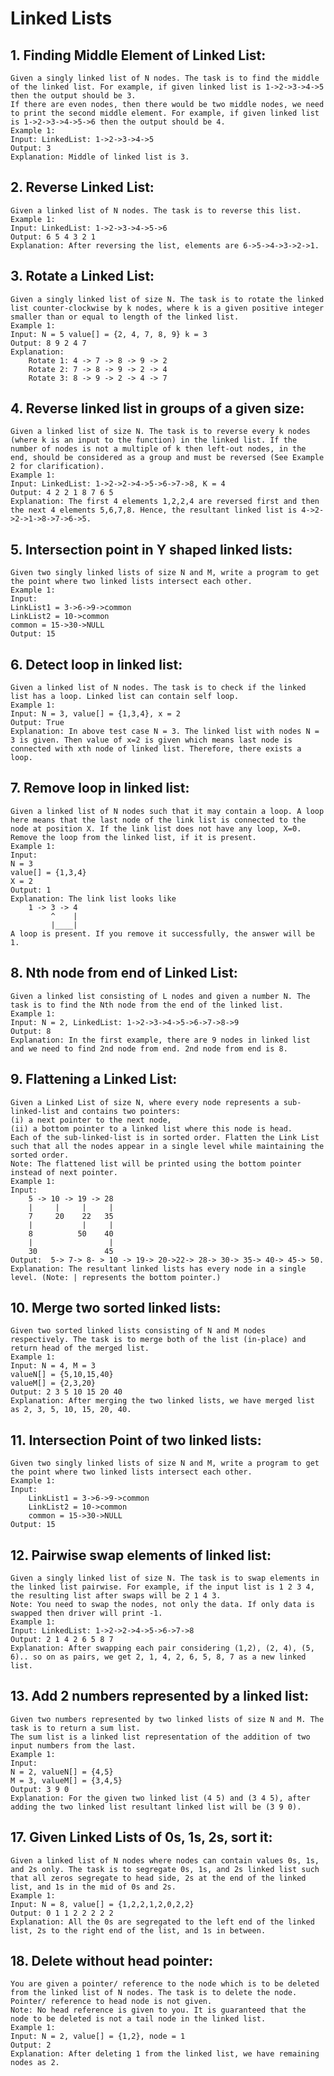 # Linked Lists

## 1. Finding Middle Element of Linked List:
    Given a singly linked list of N nodes. The task is to find the middle of the linked list. For example, if given linked list is 1->2->3->4->5 then the output should be 3.
    If there are even nodes, then there would be two middle nodes, we need to print the second middle element. For example, if given linked list is 1->2->3->4->5->6 then the output should be 4.
    Example 1:
    Input: LinkedList: 1->2->3->4->5
    Output: 3 
    Explanation: Middle of linked list is 3.

## 2. Reverse Linked List:
    Given a linked list of N nodes. The task is to reverse this list.
    Example 1:
    Input: LinkedList: 1->2->3->4->5->6
    Output: 6 5 4 3 2 1
    Explanation: After reversing the list, elements are 6->5->4->3->2->1.

## 3. Rotate a Linked List:
    Given a singly linked list of size N. The task is to rotate the linked list counter-clockwise by k nodes, where k is a given positive integer smaller than or equal to length of the linked list.
    Example 1:
    Input: N = 5 value[] = {2, 4, 7, 8, 9} k = 3
    Output: 8 9 2 4 7
    Explanation:
        Rotate 1: 4 -> 7 -> 8 -> 9 -> 2
        Rotate 2: 7 -> 8 -> 9 -> 2 -> 4
        Rotate 3: 8 -> 9 -> 2 -> 4 -> 7

## 4. Reverse linked list in groups of a given size:
    Given a linked list of size N. The task is to reverse every k nodes (where k is an input to the function) in the linked list. If the number of nodes is not a multiple of k then left-out nodes, in the end, should be considered as a group and must be reversed (See Example 2 for clarification).
    Example 1:
    Input: LinkedList: 1->2->2->4->5->6->7->8, K = 4
    Output: 4 2 2 1 8 7 6 5 
    Explanation: The first 4 elements 1,2,2,4 are reversed first and then the next 4 elements 5,6,7,8. Hence, the resultant linked list is 4->2->2->1->8->7->6->5.

## 5. Intersection point in Y shaped linked lists:
    Given two singly linked lists of size N and M, write a program to get the point where two linked lists intersect each other.
    Example 1:
    Input:
    LinkList1 = 3->6->9->common 
    LinkList2 = 10->common 
    common = 15->30->NULL
    Output: 15

## 6. Detect loop in linked list:
    Given a linked list of N nodes. The task is to check if the linked list has a loop. Linked list can contain self loop.
    Example 1:
    Input: N = 3, value[] = {1,3,4}, x = 2
    Output: True
    Explanation: In above test case N = 3. The linked list with nodes N = 3 is given. Then value of x=2 is given which means last node is connected with xth node of linked list. Therefore, there exists a loop.

## 7. Remove loop in linked list:
    Given a linked list of N nodes such that it may contain a loop. A loop here means that the last node of the link list is connected to the node at position X. If the link list does not have any loop, X=0. Remove the loop from the linked list, if it is present.  
    Example 1:
    Input:
    N = 3
    value[] = {1,3,4}
    X = 2
    Output: 1
    Explanation: The link list looks like
        1 -> 3 -> 4
             ^    |
             |____|    
    A loop is present. If you remove it successfully, the answer will be 1. 

## 8. Nth node from end of Linked List:
    Given a linked list consisting of L nodes and given a number N. The task is to find the Nth node from the end of the linked list.
    Example 1:
    Input: N = 2, LinkedList: 1->2->3->4->5->6->7->8->9
    Output: 8
    Explanation: In the first example, there are 9 nodes in linked list and we need to find 2nd node from end. 2nd node from end is 8.  

## 9. Flattening a Linked List:
    Given a Linked List of size N, where every node represents a sub-linked-list and contains two pointers:
    (i) a next pointer to the next node,
    (ii) a bottom pointer to a linked list where this node is head.
    Each of the sub-linked-list is in sorted order. Flatten the Link List such that all the nodes appear in a single level while maintaining the sorted order. 
    Note: The flattened list will be printed using the bottom pointer instead of next pointer.
    Example 1:
    Input:
        5 -> 10 -> 19 -> 28
        |     |     |     | 
        7     20    22   35
        |           |     | 
        8          50    40
        |                 | 
        30               45
    Output:  5-> 7-> 8- > 10 -> 19-> 20->22-> 28-> 30-> 35-> 40-> 45-> 50.
    Explanation: The resultant linked lists has every node in a single level. (Note: | represents the bottom pointer.)

## 10. Merge two sorted linked lists:
    Given two sorted linked lists consisting of N and M nodes respectively. The task is to merge both of the list (in-place) and return head of the merged list.
    Example 1:
    Input: N = 4, M = 3 
    valueN[] = {5,10,15,40}
    valueM[] = {2,3,20}
    Output: 2 3 5 10 15 20 40
    Explanation: After merging the two linked lists, we have merged list as 2, 3, 5, 10, 15, 20, 40.

## 11. Intersection Point of two linked lists:
    Given two singly linked lists of size N and M, write a program to get the point where two linked lists intersect each other.
    Example 1:
    Input:
        LinkList1 = 3->6->9->common
        LinkList2 = 10->common
        common = 15->30->NULL
    Output: 15

## 12. Pairwise swap elements of linked list:
    Given a singly linked list of size N. The task is to swap elements in the linked list pairwise. For example, if the input list is 1 2 3 4, the resulting list after swaps will be 2 1 4 3.
    Note: You need to swap the nodes, not only the data. If only data is swapped then driver will print -1.
    Example 1:
    Input: LinkedList: 1->2->2->4->5->6->7->8
    Output: 2 1 4 2 6 5 8 7
    Explanation: After swapping each pair considering (1,2), (2, 4), (5, 6).. so on as pairs, we get 2, 1, 4, 2, 6, 5, 8, 7 as a new linked list.

## 13. Add 2 numbers represented by a linked list:
    Given two numbers represented by two linked lists of size N and M. The task is to return a sum list.
    The sum list is a linked list representation of the addition of two input numbers from the last.
    Example 1:
    Input:
    N = 2, valueN[] = {4,5}
    M = 3, valueM[] = {3,4,5}
    Output: 3 9 0  
    Explanation: For the given two linked list (4 5) and (3 4 5), after adding the two linked list resultant linked list will be (3 9 0).

## 17. Given Linked Lists of 0s, 1s, 2s, sort it:
    Given a linked list of N nodes where nodes can contain values 0s, 1s, and 2s only. The task is to segregate 0s, 1s, and 2s linked list such that all zeros segregate to head side, 2s at the end of the linked list, and 1s in the mid of 0s and 2s.
    Example 1:
    Input: N = 8, value[] = {1,2,2,1,2,0,2,2}
    Output: 0 1 1 2 2 2 2 2
    Explanation: All the 0s are segregated to the left end of the linked list, 2s to the right end of the list, and 1s in between.

## 18. Delete without head pointer:
    You are given a pointer/ reference to the node which is to be deleted from the linked list of N nodes. The task is to delete the node. Pointer/ reference to head node is not given. 
    Note: No head reference is given to you. It is guaranteed that the node to be deleted is not a tail node in the linked list.
    Example 1:
    Input: N = 2, value[] = {1,2}, node = 1
    Output: 2
    Explanation: After deleting 1 from the linked list, we have remaining nodes as 2.